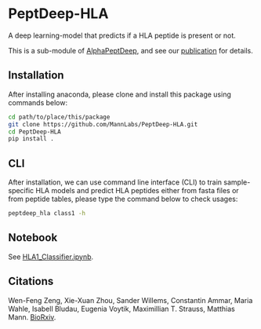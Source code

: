 # PeptDeep-HLA

A deep learning-model that predicts if a HLA peptide is present or not.

This is a sub-module of [AlphaPeptDeep](https://github.com/mannlabs/alphapeptdeep), and see our [publication](https://www.biorxiv.org/content/10.1101/2022.07.14.499992) for details.

## Installation

After installing anaconda, please clone and install this package using commands below:

```bash
cd path/to/place/this/package
git clone https://github.com/MannLabs/PeptDeep-HLA.git
cd PeptDeep-HLA
pip install .
```

## CLI

After installation, we can use command line interface (CLI) to train sample-specific HLA models and predict HLA peptides either from fasta files or from peptide tables, please type the command below to check usages:

```bash
peptdeep_hla class1 -h
```

## Notebook

See [HLA1_Classifier.ipynb](nbs/HLA1_Classifier.ipynb).

## Citations

Wen-Feng Zeng, Xie-Xuan Zhou, Sander Willems, Constantin Ammar, Maria
Wahle, Isabell Bludau, Eugenia Voytik, Maximillian T. Strauss, Matthias
Mann.
[BioRxiv](https://www.biorxiv.org/content/10.1101/2022.07.14.499992).